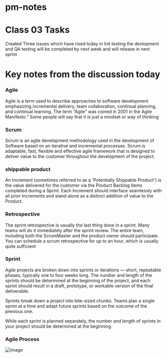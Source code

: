 # pm-notes

# Class 03 Tasks 

Created Three issues which have rised today in Init testing the devlopment and QA testing will be completed by next week and will release in next sprint

# Key notes from the discussion today
### Agile
Agile is a term used to describe approaches to software development emphasizing incremental delivery, team collaboration, continual planning, and continual learning. The term “Agile” was coined in 2001 in the Agile Manifesto.” Some people will say that it is just a mindset or way of thinking

### Scrum
Scrum is an agile development methodology used in the development of Software based on an iterative and incremental processes. Scrum is adaptable, fast, flexible and effective agile framework that is designed to deliver value to the customer throughout the development of the project.

### shippable product

An Increment (sometimes referred to as a 'Potentially Shippable Product') is the value delivered for the customer via the Product Backlog Items completed during a Sprint. Each Increment should interface seamlessly with all prior Increments and stand alone as a distinct addition of value to the Product.

### Retrospective

The sprint retrospective is usually the last thing done in a sprint. Many teams will do it immediately after the sprint review. The entire team, including both the ScrumMaster and the product owner should participate. You can schedule a scrum retrospective for up to an hour, which is usually quite sufficient

### Sprint

Agile projects are broken down into sprints or iterations — short, repeatable phases, typically one to four weeks long. The number and length of the sprints should be determined at the beginning of the project, and each sprint should result in a draft, prototype, or workable version of the final deliverable.

Sprints break down a project into bite-sized chunks. Teams plan a single sprint at a time and adapt future sprints based on the outcome of the previous one. 

While each sprint is planned separately, the number and length of sprints in your project should be determined at the beginning.


### Agile Process

![image](https://user-images.githubusercontent.com/77841883/118031474-925a6100-b334-11eb-9b27-501e9d3c4210.png)
